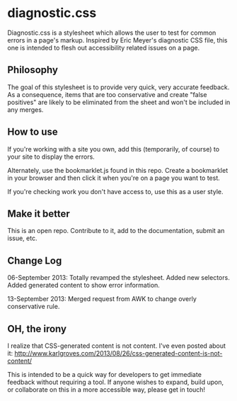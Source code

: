 diagnostic.css
==============

Diagnostic.css is a stylesheet which allows the user to test for common errors in a page's markup. 
Inspired by Eric Meyer's diagnostic CSS file, this one is intended to flesh out accessibility related issues on a page.  

## Philosophy ##
The goal of this stylesheet is to provide very quick, very accurate feedback. As a consequence, items that are too conservative and create "false positives" are likely to be eliminated from the sheet and won't be included in any merges.

## How to use ##
If you're working with a site you own, add this (temporarily, of course) to your site to display the errors.

Alternately, use the bookmarklet.js found in this repo. Create a bookmarklet in your browser and then click it when you're on a page you want to test.

If you're checking work you don't have access to, use this as a user style. 

## Make it better ##
This is an open repo. Contribute to it, add to the documentation, submit an issue, etc.

## Change Log ##
06-September 2013: Totally revamped the stylesheet. Added new selectors. Added generated content to show error information.

13-September 2013: Merged request from AWK to change overly conservative rule.

## OH, the irony ##
I realize that CSS-generated content is not content. I've even posted about it: http://www.karlgroves.com/2013/08/26/css-generated-content-is-not-content/

This is intended to be a quick way for developers to get immediate feedback without requiring a tool. If anyone wishes to expand, build upon, or collaborate on
this in a more accessible way, please get in touch!
